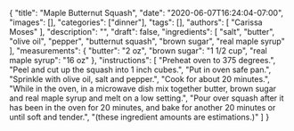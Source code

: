{
    "title": "Maple Butternut Squash",
    "date": "2020-06-07T16:24:04-07:00",
    "images": [],
    "categories": ["dinner"],
    "tags": [],
    "authors": [
        "Carissa Moses"
    ],
    "description": "",
    "draft": false,
    "ingredients": [
        "salt",
        "butter",
        "olive oil",
        "pepper",
        "butternut squash",
        "brown sugar",
        "real maple syrup"
    ],
    "measurements": {
        "butter": "2 oz",
        "brown sugar": "1 1/2 cup",
        "real maple syrup": "16 oz"
    },
    "instructions": [
        "Preheat oven to 375 degrees.",
        "Peel and cut up the squash into 1 inch cubes.",
        "Put in oven safe pan.",
        "Sprinkle with olive oil, salt and pepper.",
        "Cook for about 20 minutes.",
        "While in the oven, in a microwave dish mix together butter, brown sugar and real maple syrup and melt on a low setting.",
        "Pour over squash after it has been in the oven for 20 minutes, and bake for another 20 minutes or until soft and tender.",
        "(these ingredient amounts are estimations.)"
    ]
}
